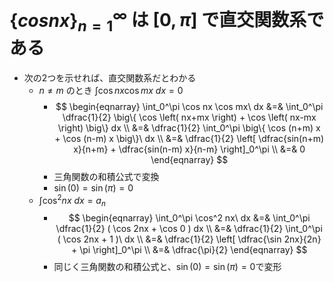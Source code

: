 # $\{cos nx\}_{n=1}^\infty$ は $[0, \pi]$ で直交関数系である

- 次の2つを示せれば、直交関数系だとわかる
  - $n \neq m$ のとき $\int \cos nx \cos mx\ dx = 0$
    - $$
      \begin{eqnarray}
      \int_0^\pi \cos nx \cos mx\ dx &=& \int_0^\pi \dfrac{1}{2} \big\{ \cos \left( nx+mx \right) + \cos \left( nx-mx \right) \big\} dx \\
      &=& \dfrac{1}{2} \int_0^\pi \big\{ \cos (n+m) x + \cos (n-m) x \big\}\ dx \\
      &=& \dfrac{1}{2} \left[ \dfrac{sin(n+m) x}{n+m} + \dfrac{sin(n-m) x}{n-m} \right]_0^\pi \\
      &=& 0
      \end{eqnarray}
      $$
    - 三角関数の和積公式で変換
    - $\sin(0) = \sin(\pi) = 0$
  - $\int \cos^2 nx\ dx = a_n$
    - $$
      \begin{eqnarray}
      \int_0^\pi \cos^2 nx\ dx &=& \int_0^\pi \dfrac{1}{2} ( \cos 2nx + \cos 0 ) dx \\
      &=& \dfrac{1}{2} \int_0^\pi ( \cos 2nx + 1 )\ dx \\
      &=& \dfrac{1}{2} \left[ \dfrac{\sin 2nx}{2n} + \pi \right]_0^\pi \\
      &=& \dfrac{\pi}{2}
      \end{eqnarray}
      $$       
    - 同じく三角関数の和積公式と、$\sin(0) = \sin(\pi) = 0$で変形
